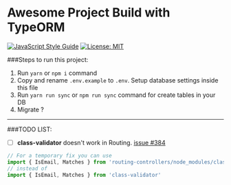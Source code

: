 # Awesome Project Build with TypeORM

[![JavaScript Style Guide](https://img.shields.io/badge/code_style-standard-brightgreen.svg)](https://standardjs.com)
[![License: MIT](https://img.shields.io/badge/License-MIT-blue.svg)](https://opensource.org/licenses/MIT)

###Steps to run this project:

1. Run `yarn` or `npm i` command
2. Copy and rename `.env.example` to `.env`. Setup database settings inside this file
3. Run `yarn run sync` or `npm run sync` command for create tables in your DB
4. Migrate ? 

---

###TODO LIST:
* [ ] **class-validator** doesn't work in Routing. [issue #384](https://github.com/typestack/routing-controllers/issues/384)

```javascript
// For a temporary fix you can use
import { IsEmail, Matches } from 'routing-controllers/node_modules/class-validator'
// instead of
import { IsEmail, Matches } from 'class-validator'
```
